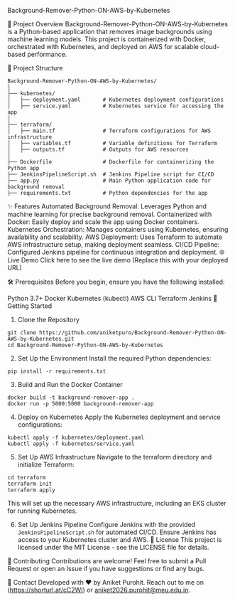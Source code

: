 Background-Remover-Python-ON-AWS-by-Kubernetes


🚀 Project Overview
Background-Remover-Python-ON-AWS-by-Kubernetes is a Python-based application that removes image backgrounds using machine learning models. This project is containerized with Docker, orchestrated with Kubernetes, and deployed on AWS for scalable cloud-based performance.

📂 Project Structure
```
Background-Remover-Python-ON-AWS-by-Kubernetes/
│
├── kubernetes/
│   ├── deployment.yaml       # Kubernetes deployment configurations
│   ├── service.yaml          # Kubernetes service for accessing the app
│
├── terraform/
│   ├── main.tf               # Terraform configurations for AWS infrastructure
│   ├── variables.tf          # Variable definitions for Terraform
│   ├── outputs.tf            # Outputs for AWS resources
│
├── Dockerfile                # Dockerfile for containerizing the Python app
├── JenkinsPipelineScript.sh  # Jenkins Pipeline script for CI/CD
├── app.py                    # Main Python application code for background removal
├── requirements.txt          # Python dependencies for the app

```
✨ Features
Automated Background Removal: Leverages Python and machine learning for precise background removal.
Containerized with Docker: Easily deploy and scale the app using Docker containers.
Kubernetes Orchestration: Manages containers using Kubernetes, ensuring availability and scalability.
AWS Deployment: Uses Terraform to automate AWS infrastructure setup, making deployment seamless.
CI/CD Pipeline: Configured Jenkins pipeline for continuous integration and deployment.
🌐 Live Demo
Click here to see the live demo (Replace this with your deployed URL)

🛠️ Prerequisites
Before you begin, ensure you have the following installed:

Python 3.7+
Docker
Kubernetes (kubectl)
AWS CLI
Terraform
Jenkins
🚀 Getting Started
1. Clone the Repository
```
git clone https://github.com/aniketpuro/Background-Remover-Python-ON-AWS-by-Kubernetes.git
cd Background-Remover-Python-ON-AWS-by-Kubernetes
```
2. Set Up the Environment
Install the required Python dependencies:

```
pip install -r requirements.txt
```
3. Build and Run the Docker Container
```
docker build -t background-remover-app .
docker run -p 5000:5000 background-remover-app
```
4. Deploy on Kubernetes
Apply the Kubernetes deployment and service configurations:

```
kubectl apply -f kubernetes/deployment.yaml
kubectl apply -f kubernetes/service.yaml
```
5. Set Up AWS Infrastructure
Navigate to the terraform directory and initialize Terraform:

```
cd terraform
terraform init
terraform apply
```
This will set up the necessary AWS infrastructure, including an EKS cluster for running Kubernetes.

6. Set Up Jenkins Pipeline
Configure Jenkins with the provided ``` JenkinsPipelineScript.sh``` for automated CI/CD.
Ensure Jenkins has access to your Kubernetes cluster and AWS.
📜 License
This project is licensed under the MIT License - see the LICENSE file for details.

🤝 Contributing
Contributions are welcome! Feel free to submit a Pull Request or open an Issue if you have suggestions or find any bugs.

📧 Contact
Developed with ❤️ by Aniket Purohit.
Reach out to me on (https://shorturl.at/cC2WI) or aniket2026.purohit@meu.edu.in.
